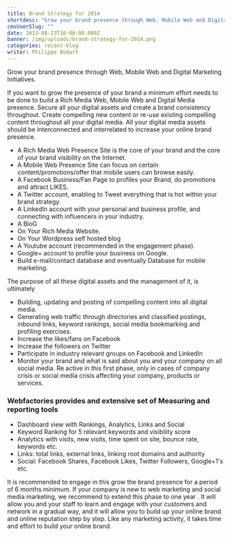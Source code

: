 ```yaml
---
title: Brand Strategy for 2014
shortdesc: "Grow your brand presence through Web, Mobile Web and Digital Marketing  Initiatives. If you want to grow the presence of your brand a minimum effort needs to be done to build a Rich Media Web, Mobile Web and Digital Media presence. Secure all your digital assets and create a brand consistency throughout. Create compelling new content or re-use existing compelling content throughout all your digital media. All your digital media assets should be interconnected and interrelated to increase your online brand presence."
cmsUserSlug: ""
date: 2013-08-23T16:00:00.000Z
banner: /img/uploads/brand-strategy-for-2014.png
categories: recent-blog
writer: Philippe Bodart
---
```


Grow your brand presence through Web, Mobile Web and Digital Marketing Initiatives.

If you want to grow the presence of your brand a minimum effort needs to be done to build a Rich Media Web, Mobile Web and Digital Media presence. Secure all your digital assets and create a brand consistency throughout. Create compelling new content or re-use existing compelling content throughout all your digital media. All your digital media assets should be interconnected and interrelated to increase your online brand presence.

<ul class="circle-list"><li>A Rich Media Web Presence Site is the core of your brand and the core of your brand visibility on the Internet.</li><li>A Mobile Web Presence Site can focus on certain content/promotions/offer that mobile users can browse easily.</li><li>A Facebook Business/Fan Page to profiles your Brand, do promotions and attract LIKES.</li><li>A Twitter account, enabling to Tweet everything that is hot within your brand strategy.</li><li>A LinkedIn account with your personal and business profile, and connecting with influencers in your industry.</li><li>A BloG</li><li>On Your Rich Media Website.</li><li>On Your Wordpress self hosted blog</li><li>A Youtube account (recommended in the engagement phase).</li><li>Google+ account to profile your business on Google.</li><li>Build e-mail/contact database and eventually Database for mobile marketing.</li></ul>

The purpose of all these digital assets and the management of it, is ultimately 

<ul class="circle-list"><li>Building, updating and posting of compelling content into all digital media.</li><li>Generating web traffic through directories and classified postings, inbound links, keyword rankings, social media bookmarking and profiling exercises.</li><li>Increase the likes/fans on Facebook</li><li>Increase the followers on Twitter</li><li>Participate in industry relevant groups on Facebook and LinkedIn</li><li>Monitor your brand and what is said about you and your company on all social media. Re active in this first phase, only in cases of company crisis or social media crisis affecting your company, products or services.</li></ul>

### Webfactories provides and extensive set of Measuring and reporting tools

<ul class="circle-list"><li>Dashboard view with Rankings, Analytics, Links and Social</li><li>Keyword Ranking for 5 relevant keywords and visibility score</li><li>Analytics with visits, new visits, time spent on site, bounce rate, keywords etc.</li><li>Links: total links, external links, linking root domains and authority</li><li>Social: Facebook Shares, Facebook Likes, Twitter Followers, Google+1's etc.</li></ul>

It is recommended to engage in this grow the brand presence for a period of 6 months minimum. If your company is new to web marketing and social media marketing, we recommend to extend this phase to one year . It will allow you and your staff to learn and engage with your customers and network in a gradual way, and it will allow you to build up your online brand and online reputation step by step. Like any marketing activity, it takes time and effort to build your online brand.